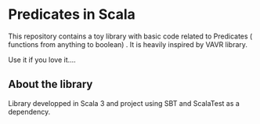 # Predicates in Scala
This repository contains a toy library with basic code related to Predicates ( functions from anything to boolean) .
It is heavily inspired by VAVR library.

Use it if you love it....

##  About the library
Library developped in Scala 3 and project using SBT and ScalaTest as a dependency.
